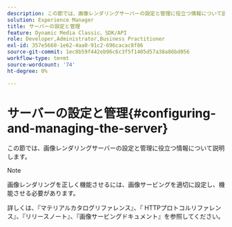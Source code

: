 ```yaml
---
description: この節では、画像レンダリングサーバーの設定と管理に役立つ情報について説明します。
solution: Experience Manager
title: サーバーの設定と管理
feature: Dynamic Media Classic、SDK/API
role: Developer,Administrator,Business Practitioner
exl-id: 357e5660-1e62-4aa0-91c2-696cacac8f86
source-git-commit: 1ec8b59f442eb96c6c3f5f1405d57a38a86bd056
workflow-type: tm+mt
source-wordcount: '74'
ht-degree: 0%

---
```


# サーバーの設定と管理{#configuring-and-managing-the-server}

この節では、画像レンダリングサーバーの設定と管理に役立つ情報について説明します。

>[!NOTE]
>
>画像レンダリングを正しく機能させるには、画像サービングを適切に設定し、機能させる必要があります。

詳しくは、『マテリアルカタログリファレンス』、『 HTTPプロトコルリファレンス』、『リリースノート』、『画像サービングドキュメント』を参照してください。
